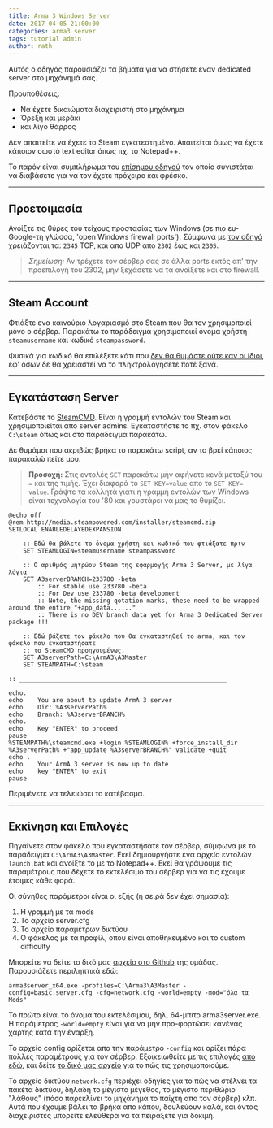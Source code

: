 ```yaml
---
title: Arma 3 Windows Server
date: 2017-04-05 21:00:00
categories: arma3 server
tags: tutorial admin
author: rath
---
```


Αυτός ο οδηγός παρουσιάζει τα βήματα για να στήσετε εναν dedicated server στο μηχάνημά σας.

Προυποθέσεις:

* Να έχετε δικαιώματα διαχειριστή στο μηχάνημα
* Όρεξη και μεράκι
* και λίγο θάρρος

Δεν απαιτείτε να έχετε το Steam εγκατεστημένο. Απαιτείται όμως να έχετε κάποιον σωστό text editor όπως πχ. το Notepad++.

Το παρόν είναι συμπλήρωμα του [επίσημου οδηγού](https://community.bistudio.com/wiki/Arma_3_Dedicated_Server#Instructions_.28Windows_o.2Fs.29) τον οποίο συνιστάται να διαβάσετε για να τον έχετε πρόχειρο και φρέσκο.

---

## Προετοιμασία

Ανοίξτε τις θύρες του τείχους προστασίας των Windows (σε πιο ευ-Google-τη γλώσσα, 'open Windows firewall ports'). Σύμφωνα με [τον οδηγό](https://community.bistudio.com/wiki/Arma_3_Dedicated_Server#Additional_Info) χρειάζονται τα:
`2345` TCP, και απο UDP απο `2302` έως και `2305`.

> _Σημείωση:_ Άν τρέχετε τον σέρβερ σας σε άλλα ports εκτός απ' την προεπιλογή του 2302, μην ξεχάσετε να τα ανοίξετε και στο firewall.


---

## Steam Account

Φτιάξτε ενα καινούριο λογαριασμό στο Steam που θα τον χρησιμοποιεί μόνο ο σέρβερ. Παρακάτω το παράδειγμα
χρησιμοποιεί όνομα χρήστη `steamusername` και κωδικό `steampassword`.

Φυσικά για κωδικό θα επιλέξετε κάτι που [δεν θα θυμάστε ούτε καν οι ίδιοι](https://www.random.org/passwords/?num=5&len=24&format=html&rnd=new),
 εφ' όσων δε θα χρειαστεί να το πληκτρολογήσετε ποτέ ξανά.


---

## Εγκατάσταση Server

Κατεβάστε το [SteamCMD](http://media.steampowered.com/installer/steamcmd.zip). Είναι η γραμμή εντολών του Steam και χρησιμοποιείται απο server admins. Εγκαταστήστε το πχ. στον φάκελο `C:\steam` όπως και στο παράδειγμα παρακάτω.

Δε θυμάμαι που ακριβώς βρήκα το παρακάτω script, αν το βρεί κάποιος παρακαλώ πείτε μου.

> **Προσοχή:** Στις εντολές `SET` παρακάτω μήν αφήνετε κενά μεταξύ του `=` και της τιμής. Έχει διαφορά το `SET KEY=value` απο το `SET KEY= value`. Γράψτε τα κολλητά γιατι η γραμμή εντολών των Windows είναι τεχνολογία του '80 και γουστάρει να μας το θυμίζει.

```
@echo off
@rem http://media.steampowered.com/installer/steamcmd.zip
SETLOCAL ENABLEDELAYEDEXPANSION

	:: Εδώ θα βάλετε το όνομα χρήστη και κωδικό που φτιάξατε πριν
	SET STEAMLOGIN=steamusername steampassword

	:: Ο αριθμός μητρώου Steam της εφαρμογής Arma 3 Server, με λίγα λόγια
	SET A3serverBRANCH=233780 -beta
		:: For stable use 233780 -beta
		:: For Dev use 233780 -beta development
		:: Note, the missing qotation marks, these need to be wrapped around the entire "+app_data......"
		:: There is no DEV branch data yet for Arma 3 Dedicated Server package !!!

	:: Εδώ βάζετε τον φάκελο που θα εγκαταστηθεί το arma, και τον φάκελο που εγκαταστήσατε
	:: το SteamCMD προηγουμένως.
	SET A3serverPath=C:\ArmA3\A3Master
	SET STEAMPATH=C:\steam

:: _________________________________________________________

echo.
echo    You are about to update ArmA 3 server
echo    Dir: %A3serverPath%
echo    Branch: %A3serverBRANCH%
echo.
echo    Key "ENTER" to proceed
pause
%STEAMPATH%\steamcmd.exe +login %STEAMLOGIN% +force_install_dir %A3serverPath% +"app_update %A3serverBRANCH%" validate +quit
echo .
echo    Your ArmA 3 server is now up to date
echo    key "ENTER" to exit
pause
```

Περιμένετε να τελειώσει το κατέβασμα.


---

## Εκκίνηση και Επιλογές

Πηγαίνετε στον φάκελο που εγκαταστήσατε τον σέρβερ, σύμφωνα με το παράδειγμα `C:\ArmA3\A3Master`. Εκεί δημιουργήστε ενα αρχείο εντολών `launch.bat` και ανοίξτε το με το Notepad++. Εκεί θα γράψουμε τις παραμέτρους που δέχετε το εκτελέσιμο του σέρβερ για να τις έχουμε έτοιμες κάθε φορά.

Οι σύνηθες παράμετροι είναι οι εξής (η σειρά δεν έχει σημασία):

1. Η γραμμή με τα mods
1. Το αρχείο server.cfg
1. Το αρχείο παραμέτρων δικτύου
1. Ο φάκελος με τα προφίλ, οπου είναι αποθηκευμένο και το custom difficulty


Μπορείτε να δείτε το δικό μας [αρχείο στο Github](https://github.com/HellenicMilsim/A3ServerConfig/blob/master/runconfig/dedi.bat) της ομάδας. Παρουσιάζετε περιληπτικά εδώ:

```
arma3server_x64.exe -profiles=C:\Arma3\A3Master -config=basic.server.cfg -cfg=network.cfg -world=empty -mod="όλα τα Mods"
```

Το πρώτο είναι το όνομα του εκτελέσιμου, δηλ. 64-μπιτο arma3server.exe. Η παράμετρος `-world=empty` είναι για να μην προ-φορτώσει κανένας χάρτης κατα την έναρξη.

Το αρχείο config ορίζεται απο την παράμετρο `-config` και ορίζει πάρα πολλές παραμέτρους για τον σέρβερ. Εξοικειωθείτε με τις επιλογές [απο εδώ](https://community.bistudio.com/wiki/server.cfg),
και δείτε [το δικό μας αρχείο](https://github.com/HellenicMilsim/A3ServerConfig/blob/master/basic.cfg) για το πώς τις χρησιμοποιούμε.

Το αρχείο δικτύου `network.cfg` περιέχει οδηγίες για το πώς να στέλνει τα πακέτα δικτύου, δηλαδή το μέγιστο μέγεθος, το μέγιστο περιθώριο "λάθους" (πόσο παρεκλίνει το μηχάνημα το παίχτη απο τον σέρβερ) κλπ. Αυτά που έχουμε βάλει τα βρήκα απο κάπου, δουλεύουν καλά, και όντας διαχειριστές μπορείτε ελεύθερα να τα πειράξετε για δοκιμή.
